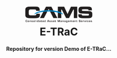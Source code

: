 
<h1 align="center">
    <img alt="CAMS_logo" title="CAMS" src="https://github.com/BrianRuizy/cams/blob/master/camslogo.png" width="180"> </br>
    E-TRaC
</h1>

<h4 align="center">
Repository for version Demo of E-TRaC...
</h4>
